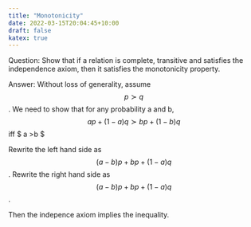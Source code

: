 ```yaml
---
title: "Monotonicity"
date: 2022-03-15T20:04:45+10:00
draft: false
katex: true
---
```


Question: Show that if a relation is complete, transitive and satisfies the independence axiom, then it satisfies the monotonicity property.

Answer: 
Without loss of generality, assume $$ p \succ q $$. We need to show that for any probability a and b,
$$ ap + (1-a) q \succ bp + (1-b) q $$ iff $ a >b $

Rewrite the left hand side as $$ (a-b)p + bp + (1-a) q$$.
Rewrite the right hand side as $$ (a-b)p + bp + (1-a)q $$.

Then the indepence axiom implies the inequality.